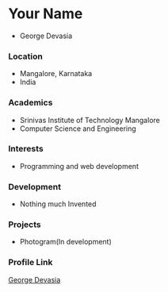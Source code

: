 # Your Name

- George Devasia

### Location

- Mangalore, Karnataka
- India

### Academics

- Srinivas Institute of Technology Mangalore
- Computer Science and Engineering

### Interests

- Programming and web development

### Development

- Nothing much Invented

### Projects

- Photogram(In development)

### Profile Link

[George Devasia](https://github.com/georgedevasia0)
